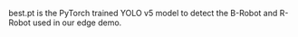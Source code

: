 best.pt is the PyTorch trained YOLO v5 model to detect the B-Robot and R-Robot used in our edge demo.
